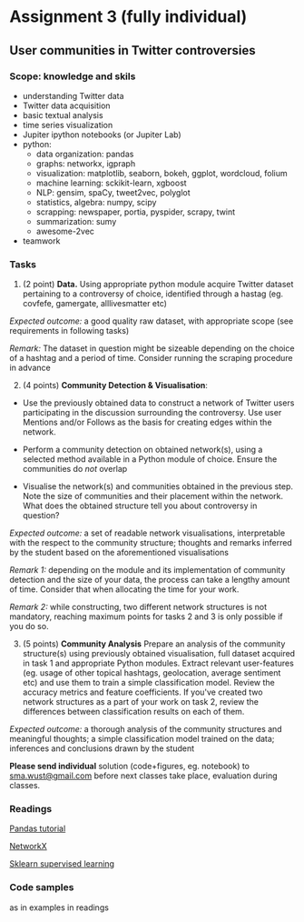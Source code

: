 # Assignment 3 (fully individual)
## User communities in Twitter controversies

### Scope: knowledge and skils
* understanding Twitter data
* Twitter data acquisition
* basic textual analysis
* time series visualization 
* Jupiter ipython notebooks (or Jupiter Lab)
* python:  
	* data organization: pandas
	* graphs: networkx, igpraph
	* visualization: matplotlib, seaborn, bokeh, ggplot, wordcloud, folium
	* machine learning: sckikit-learn, xgboost
	* NLP: gensim, spaCy, tweet2vec, polyglot 
	* statistics, algebra: numpy, scipy
	* scrapping: newspaper, portia, pyspider, scrapy, twint
	* summarization: sumy
	* awesome-2vec
* teamwork

### Tasks

1. (2 point) **Data.** Using appropriate python module acquire Twitter dataset pertaining to a controversy of choice, identified through a hastag (eg. covfefe, gamergate, alllivesmatter etc)

*Expected outcome:* a good quality raw dataset, with appropriate scope (see requirements in following tasks)

*Remark:* The dataset in question might be sizeable depending on the choice of a hashtag and a period of time. Consider running the scraping procedure in advance

2. (4 points) **Community Detection & Visualisation**:

  * Use the previously obtained data to construct a network of Twitter users participating in the discussion surrounding the controversy. Use user Mentions and/or Follows as the basis for creating edges within the network.

  * Perform a community detection on obtained network(s), using a selected method available in a Python module of choice. Ensure the communities do *not* overlap

  * Visualise the network(s) and communities obtained in the previous step. Note the size of communities and their placement within the network. What does the obtained structure tell you about controversy in question? 

*Expected outcome:* a set of readable network visualisations, interpretable with the respect to the community structure; thoughts and remarks inferred by the student based on the aforementioned visualisations 

*Remark 1:* depending on the module and its implementation of community detection and the size of your data, the process can take a lengthy amount of time. Consider that when allocating the time for your work.

*Remark 2:* while constructing, two different network structures is not mandatory, reaching maximum points for tasks 2 and 3 is only possible if you do so.

3. (5 points) **Community Analysis** Prepare an analysis of the community structure(s) using previously obtained visualisation, full dataset acquired in task 1 and appropriate Python modules. Extract relevant user-features (eg. usage of other topical hashtags, geolocation, average sentiment etc) and use them to train a simple classification model. Review the accuracy metrics and feature coefficients. If you've created two network structures as a part of your work on task 2, review the differences between classification results on each of them.

*Expected outcome:* a thorough analysis of the community structures and meaningful thoughts; a simple classification model trained on the data; inferences and conclusions drawn by the student 

**Please send individual** solution (code+figures, eg. notebook) to [sma.wust@gmail.com](sma.wust@gmail.com) before next classes take place, evaluation during classes.

### Readings
[Pandas tutorial](https://github.com/jorisvandenbossche/pandas-tutorial)

[NetworkX](https://networkx.github.io/documentation/stable/)

[Sklearn supervised learning](http://scikit-learn.org/stable/supervised_learning.html)

### Code samples 
as in examples in  readings
